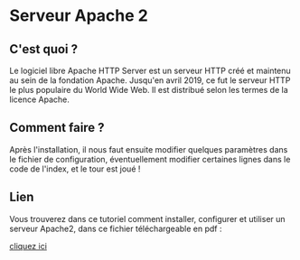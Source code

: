# Serveur Apache 2

## C'est quoi ? 

Le logiciel libre Apache HTTP Server est un serveur HTTP créé et maintenu au sein de la fondation Apache. Jusqu'en avril 2019, ce fut le serveur HTTP le plus populaire du World Wide Web. Il est distribué selon les termes de la licence Apache. 

## Comment faire ? 

Après l'installation, il nous faut ensuite modifier quelques paramètres dans le fichier de configuration, éventuellement modifier certaines lignes dans le code de l'index, et le tour est joué !

## Lien

Vous trouverez dans ce tutoriel comment installer, configurer et utiliser un serveur Apache2, dans ce fichier téléchargeable en pdf :

<a href="https://github.com/Tiantsoa79/SYS1-serveurs/blob/main/Apache%202/Apache%202.pdf">cliquez ici</a>

